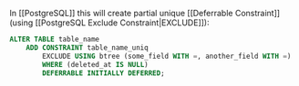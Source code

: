 In [[PostgreSQL]] this will create partial unique [[Deferrable Constraint]] (using [[PostgreSQL Exclude Constraint|EXCLUDE]]):

```sql
ALTER TABLE table_name
    ADD CONSTRAINT table_name_uniq
        EXCLUDE USING btree (some_field WITH =, another_field WITH =)
        WHERE (deleted_at IS NULL)
        DEFERRABLE INITIALLY DEFERRED;
```
